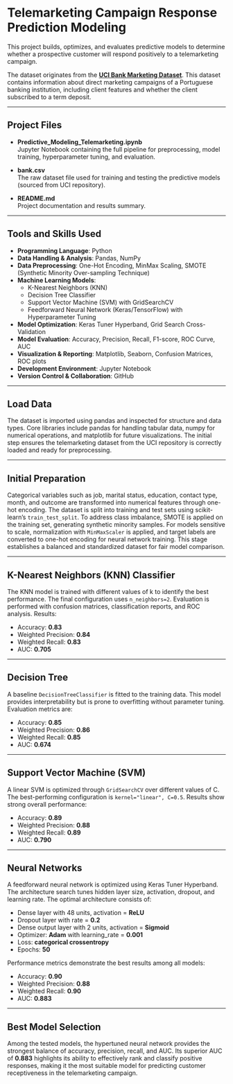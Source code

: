 # Telemarketing Campaign Response Prediction Modeling

This project builds, optimizes, and evaluates predictive models to determine whether a prospective customer will respond positively to a telemarketing campaign.  

The dataset originates from the **[UCI Bank Marketing Dataset](https://archive.ics.uci.edu/dataset/222/bank+marketing)**. This dataset contains information about direct marketing campaigns of a Portuguese banking institution, including client features and whether the client subscribed to a term deposit.

---

## Project Files

- **Predictive_Modeling_Telemarketing.ipynb**  
  Jupyter Notebook containing the full pipeline for preprocessing, model training, hyperparameter tuning, and evaluation.

- **bank.csv**  
  The raw dataset file used for training and testing the predictive models (sourced from UCI repository).

- **README.md**  
  Project documentation and results summary.

---

## Tools and Skills Used

- **Programming Language**: Python  
- **Data Handling & Analysis**: Pandas, NumPy  
- **Data Preprocessing**: One-Hot Encoding, MinMax Scaling, SMOTE (Synthetic Minority Over-sampling Technique)  
- **Machine Learning Models**:  
  - K-Nearest Neighbors (KNN)  
  - Decision Tree Classifier  
  - Support Vector Machine (SVM) with GridSearchCV  
  - Feedforward Neural Network (Keras/TensorFlow) with Hyperparameter Tuning  
- **Model Optimization**: Keras Tuner Hyperband, Grid Search Cross-Validation  
- **Model Evaluation**: Accuracy, Precision, Recall, F1-score, ROC Curve, AUC  
- **Visualization & Reporting**: Matplotlib, Seaborn, Confusion Matrices, ROC plots  
- **Development Environment**: Jupyter Notebook  
- **Version Control & Collaboration**: GitHub  

---

## Load Data
The dataset is imported using pandas and inspected for structure and data types. Core libraries include pandas for handling tabular data, numpy for numerical operations, and matplotlib for future visualizations. The initial step ensures the telemarketing dataset from the UCI repository is correctly loaded and ready for preprocessing.

---

## Initial Preparation
Categorical variables such as job, marital status, education, contact type, month, and outcome are transformed into numerical features through one-hot encoding. The dataset is split into training and test sets using scikit-learn’s `train_test_split`. To address class imbalance, SMOTE is applied on the training set, generating synthetic minority samples. For models sensitive to scale, normalization with `MinMaxScaler` is applied, and target labels are converted to one-hot encoding for neural network training. This stage establishes a balanced and standardized dataset for fair model comparison.

---

## K-Nearest Neighbors (KNN) Classifier
The KNN model is trained with different values of k to identify the best performance. The final configuration uses `n_neighbors=2`. Evaluation is performed with confusion matrices, classification reports, and ROC analysis. Results:

- Accuracy: **0.83**  
- Weighted Precision: **0.84**  
- Weighted Recall: **0.83**  
- AUC: **0.705**

---

## Decision Tree
A baseline `DecisionTreeClassifier` is fitted to the training data. This model provides interpretability but is prone to overfitting without parameter tuning. Evaluation metrics are:

- Accuracy: **0.85**  
- Weighted Precision: **0.86**  
- Weighted Recall: **0.85**  
- AUC: **0.674**

---

## Support Vector Machine (SVM)
A linear SVM is optimized through `GridSearchCV` over different values of C. The best-performing configuration is `kernel="linear", C=0.5`. Results show strong overall performance:

- Accuracy: **0.89**  
- Weighted Precision: **0.88**  
- Weighted Recall: **0.89**  
- AUC: **0.790**

---

## Neural Networks
A feedforward neural network is optimized using Keras Tuner Hyperband. The architecture search tunes hidden layer size, activation, dropout, and learning rate. The optimal architecture consists of:

- Dense layer with 48 units, activation = **ReLU**  
- Dropout layer with rate = **0.2**  
- Dense output layer with 2 units, activation = **Sigmoid**  
- Optimizer: **Adam** with learning_rate = **0.001**  
- Loss: **categorical crossentropy**  
- Epochs: **50**

Performance metrics demonstrate the best results among all models:

- Accuracy: **0.90**  
- Weighted Precision: **0.88**  
- Weighted Recall: **0.90**  
- AUC: **0.883**

---

## Best Model Selection
Among the tested models, the hypertuned neural network provides the strongest balance of accuracy, precision, recall, and AUC. Its superior AUC of **0.883** highlights its ability to effectively rank and classify positive responses, making it the most suitable model for predicting customer receptiveness in the telemarketing campaign.
